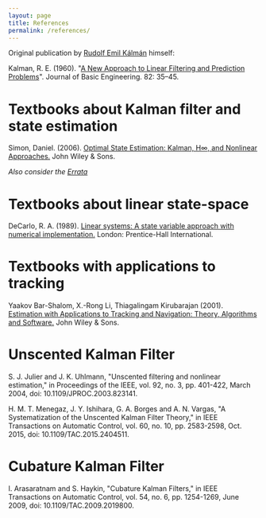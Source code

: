 ```yaml
---
layout: page
title: References
permalink: /references/
---
```


Original publication by [Rudolf Emil Kálmán](https://en.wikipedia.org/wiki/Rudolf_E._K%C3%A1lm%C3%A1n) himself:

Kalman, R. E. (1960). "[A New Approach to Linear Filtering and Prediction Problems](http://www.cs.unc.edu/~welch/kalman/media/pdf/Kalman1960.pdf)". Journal of Basic Engineering. 82: 35–45.

<h1>Textbooks about Kalman filter and state estimation</h1>
Simon, Daniel. (2006). <a href="https://amzn.to/4dQ02or" onclick="fathom.trackEvent('References - Amazon - Simon');">Optimal State Estimation: Kalman, H∞, and Nonlinear Approaches.</a> John Wiley & Sons. 

<em>Also consider the [Errata](https://academic.csuohio.edu/simond/estimation/errata.pdf)</em>

<h1>Textbooks about linear state-space</h1>
DeCarlo, R. A. (1989). <a href="https://amzn.to/3QSdvlF" onclick="fathom.trackEvent('References - Amazon - DeCarlo');">Linear systems: A state variable approach with numerical implementation.</a> London: Prentice-Hall International.

<h1>Textbooks with applications to tracking</h1>
Yaakov Bar-Shalom, X.-Rong Li, Thiagalingam Kirubarajan (2001). <a href="https://amzn.to/3UPmvJj" onclick="fathom.trackEvent('References - Amazon - Bar-Shalom');">Estimation with Applications to Tracking and Navigation: Theory, Algorithms and Software.</a>  John Wiley & Sons.

<h1>Unscented Kalman Filter</h1>
S. J. Julier and J. K. Uhlmann, "Unscented filtering and nonlinear estimation," in Proceedings of the IEEE, vol. 92, no. 3, pp. 401-422, March 2004, doi: 10.1109/JPROC.2003.823141.

H. M. T. Menegaz, J. Y. Ishihara, G. A. Borges and A. N. Vargas, "A Systematization of the Unscented Kalman Filter Theory," in IEEE Transactions on Automatic Control, vol. 60, no. 10, pp. 2583-2598, Oct. 2015, doi: 10.1109/TAC.2015.2404511. 

<h1>Cubature Kalman Filter</h1>

I. Arasaratnam and S. Haykin, "Cubature Kalman Filters," in IEEE Transactions on Automatic Control, vol. 54, no. 6, pp. 1254-1269, June 2009, doi: 10.1109/TAC.2009.2019800.

[jekyll-organization]: https://github.com/jekyll
